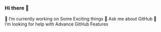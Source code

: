 ### Hi there 👋
🔭 I’m currently working on Some Exciting things
💬 Ask me about GitHub
🤔 I’m looking for help with Advance GitHub Features

<!--
**Pavan-Bathieni/Pavan-Bathieni** is a ✨ _special_ ✨ repository because its `README.md` (this file) appears on your GitHub profile.

Here are some ideas to get you started:

- 🔭 I’m currently working on ...
- 🌱 I’m currently learning ...
- 👯 I’m looking to collaborate on ...
- 🤔 I’m looking for help with ...
- 💬 Ask me about ...
- 📫 How to reach me: ...
- 😄 Pronouns: ...
- ⚡ Fun fact: ...
-->

